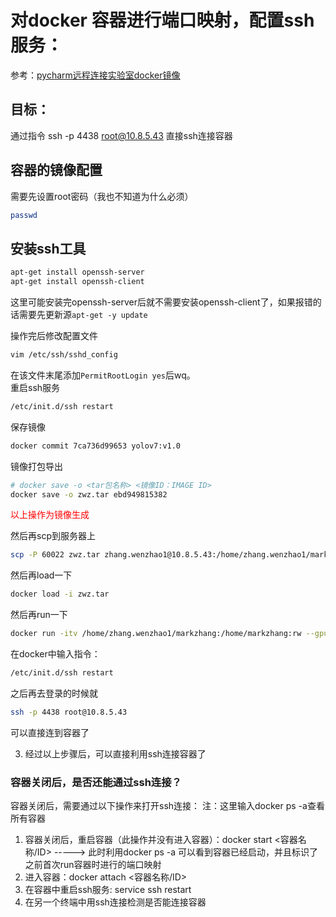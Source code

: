 # 对docker 容器进行端口映射，配置ssh服务：
参考：[pycharm远程连接实验室docker镜像](https://blog.csdn.net/weixin_42331532/article/details/125492953)

## 目标：
通过指令 ssh -p 4438 root@10.8.5.43 直接ssh连接容器

## 容器的镜像配置
需要先设置root密码（我也不知道为什么必须）
```bash
passwd
```

## 安装ssh工具
```bash
apt-get install openssh-server
apt-get install openssh-client
```
这里可能安装完openssh-server后就不需要安装openssh-client了，如果报错的话需要先更新源`apt-get -y update`

操作完后修改配置文件
```bash
vim /etc/ssh/sshd_config
```
在该文件末尾添加`PermitRootLogin yes`后wq。  
重启ssh服务  
```bash
/etc/init.d/ssh restart
```
保存镜像
```bash
docker commit 7ca736d99653 yolov7:v1.0 
```
镜像打包导出
``` bash
# docker save -o <tar包名称> <镜像ID：IMAGE ID>
docker save -o zwz.tar ebd949815382  
```
<font color = "red">以上操作为镜像生成</font>

然后再scp到服务器上
```bash
scp -P 60022 zwz.tar zhang.wenzhao1@10.8.5.43:/home/zhang.wenzhao1/markzhang
```
然后再load一下
```bash
docker load -i zwz.tar 
```
然后再run一下
```bash
docker run -itv /home/zhang.wenzhao1/markzhang:/home/markzhang:rw --gpus "device=all" --shm-size 32g -p 4438:22 -p 4439:4439 --name zwz 容器代码(或者镜像名：标签) /bin/bash
```
在docker中输入指令：
```bash
/etc/init.d/ssh restart
```

之后再去登录的时候就
```bash
ssh -p 4438 root@10.8.5.43
```
可以直接连到容器了

3. 经过以上步骤后，可以直接利用ssh连接容器了

### 容器关闭后，是否还能通过ssh连接？
容器关闭后，需要通过以下操作来打开ssh连接：
注：这里输入docker ps -a查看所有容器
1. 容器关闭后，重启容器（此操作并没有进入容器）：docker start <容器名称/ID> -----> 此时利用docker ps -a 可以看到容器已经启动，并且标识了之前首次run容器时进行的端口映射
2. 进入容器：docker attach <容器名称/ID>
3. 在容器中重启ssh服务: service ssh restart
4. 在另一个终端中用ssh连接检测是否能连接容器